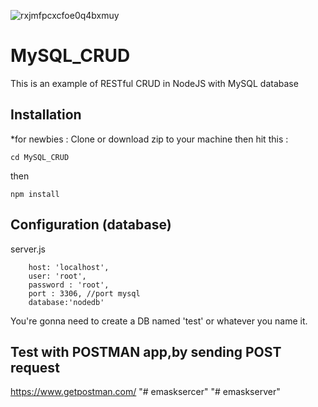 ![rxjmfpcxcfoe0q4bxmuy](https://user-images.githubusercontent.com/34129569/41152350-fd4b93ac-6b30-11e8-9cb9-2ac5175d75c0.png)


# MySQL_CRUD

This is an example of RESTful CRUD in NodeJS with MySQL database
 


## Installation
*for newbies : Clone or download zip to your machine then hit this :

    cd MySQL_CRUD

then

    npm install

## Configuration (database)
server.js

        host: 'localhost',
        user: 'root',
        password : 'root',
        port : 3306, //port mysql
        database:'nodedb'	


	
You're gonna need to create a DB named 'test' or whatever you name it.


## Test with POSTMAN app,by sending POST request
https://www.getpostman.com/
"# emasksercer" 
"# emaskserver" 
